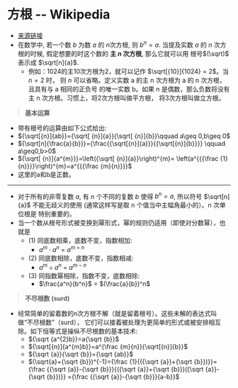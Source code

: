 # 方根 -- Wikipedia
- [来源链接](https://zh.wikipedia.org/zh-hans/%E6%96%B9%E6%A0%B9)
- 在数学中, 若一个数 $b$ 为数 $a$ 的 $n$次方根, 则 $b^n = a$. 当提及实数 $a$ 的 $n$
  次方根的时候, 假定想要的时这个数的 **主 $n$ 次方根**, 那么它就可以用 根号$(\sqrt)$ 
  表示成 $\sqrt[n]{a}$.
    + 例如：1024的主10次方根为2，就可以记作 $\sqrt[{10}]{1024} = 2$。当 $n=2$ 时，
      则 $n$ 可以省略。定义实数 a 的主 n 次方根为 a 的 n 次方根，且具有与 a 相同的正负号
      的唯一实数 b。如果 n 是偶数，那么负数将没有主 n 次方根。习惯上，将2次方根叫做平方根，
      将3次方根叫做立方根。  
> **基本运算** 
- 带有根号的运算由如下公式给出:
- ${\sqrt[{n}]{ab}}={\sqrt[ {n}]{a}}{\sqrt[ {n}]{b}}\qquad a\geq 0,b\geq 0$
- ${\sqrt[n]{\frac{a}{b}}}={\frac{{\sqrt[{n}]{a}}}{{\sqrt[{n}]{b}}}} 
    \qquad a\geq0,b>0$
- ${\sqrt[ {n}]{a^{m}}}=\left({\sqrt[ {n}]{a}}\right)^{m}=
    \left(a^{{{\frac {1}{n}}}}\right)^{m}=a^{{{\frac {m}{n}}}}$
- 这里的a和b是正数。 

---

- 对于所有的非零复数 $a$, 有 $n$ 个不同的复数 $b$ 使得 $b^n = a$, 所以符号 
  $\sqrt[n]{a}$ 不能无歧义的使用 (通常这样写是取 n 个值当中主幅角最小的）。n 次单位根是
  特别重要的。 
- 当一个数从根号形式被变换到幂形式，幂的规则仍适用（即使对分数幂），也就是
    + (1) 同底数相乘，底数不变，指数相加: 
        - $a^m \cdot a^n$ = $a^{m+n}$  
    + (2) 同底数相除，底数不变，指数相减:
        - $a^m \div a^n$ = $a^{m-n}$  
    + (3) 同指数幂相除，指数不变，底数相除:
        - $\frac{a^n}{b^n}$ = $(\frac{a}{b})^n$

> **不尽根数 (surd)**
- 经常简单的留着数的n次方根不解（就是留着根号）。这些未解的表达式叫做“不尽根数”（surd），
  它们可以接着被处理为更简单的形式或被安排相互除。如下恒等式是操纵不尽根数的基本技术:
  + ${\sqrt {a^{2}b}}=a{\sqrt {b}}$ 
  + ${\sqrt[{n}]{a^{m}b}}=a^{\frac {m}{n}}{\sqrt[{n}]{b}}$ 
  + ${\sqrt {a}}{\sqrt {b}}={\sqrt {ab}}$ 
  + $(\sqrt{a}+{\sqrt {b}})^{-1}={\frac {1}{({\sqrt {a}}+{\sqrt {b}})}}=
    {\frac {{\sqrt {a}}-{\sqrt {b}}}{({\sqrt {a}}+{\sqrt {b}})({\sqrt {a}}-{\sqrt {b}})}}
    ={\frac {{\sqrt {a}}-{\sqrt {b}}}{a-b}}$ 

